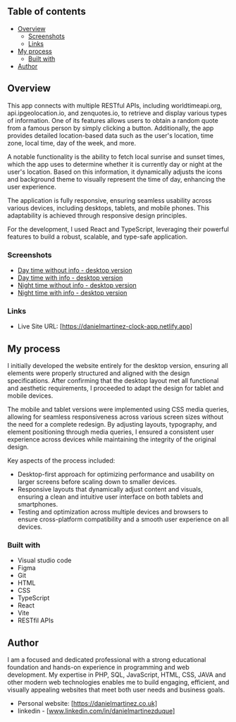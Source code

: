 ## Table of contents

- [Overview](#overview)
  - [Screenshots](#screenshots)
  - [Links](#links)
- [My process](#my-process)
  - [Built with](#built-with)
- [Author](#author)


## Overview

This app connects with multiple RESTful APIs, including worldtimeapi.org, api.ipgeolocation.io, and zenquotes.io, to retrieve and display various types of information. One of its features allows users to obtain a random quote from a famous person by simply clicking a button. Additionally, the app provides detailed location-based data such as the user's location, time zone, local time, day of the week, and more.

A notable functionality is the ability to fetch local sunrise and sunset times, which the app uses to determine whether it is currently day or night at the user's location. Based on this information, it dynamically adjusts the icons and background theme to visually represent the time of day, enhancing the user experience.

The application is fully responsive, ensuring seamless usability across various devices, including desktops, tablets, and mobile phones. This adaptability is achieved through responsive design principles.

For the development, I used React and TypeScript, leveraging their powerful features to build a robust, scalable, and type-safe application. 

### Screenshots

- [Day time without info - desktop version](https://github.com/danielopq/clock-app/blob/main/screenshots/dayNoInfo.jpg)
- [Day time with info - desktop version](https://github.com/danielopq/clock-app/blob/main/screenshots/dayInfo.jpg)
- [Night time without info - desktop version](https://github.com/danielopq/clock-app/blob/main/screenshots/nightNoInfo.jpg)
- [Night time with info - desktop version](https://github.com/danielopq/clock-app/blob/main/screenshots/nightInfo.jpg)


### Links

- Live Site URL: [https://danielmartinez-clock-app.netlify.app]

## My process

I initially developed the website entirely for the desktop version, ensuring all elements were properly structured and aligned with the design specifications. After confirming that the desktop layout met all functional and aesthetic requirements, I proceeded to adapt the design for tablet and mobile devices.

The mobile and tablet versions were implemented using CSS media queries, allowing for seamless responsiveness across various screen sizes without the need for a complete redesign. By adjusting layouts, typography, and element positioning through media queries, I ensured a consistent user experience across devices while maintaining the integrity of the original design.

Key aspects of the process included:

  - Desktop-first approach for optimizing performance and usability on larger screens before scaling down to smaller devices.
  - Responsive layouts that dynamically adjust content and visuals, ensuring a clean and intuitive user interface on both tablets and smartphones.
  - Testing and optimization across multiple devices and browsers to ensure cross-platform compatibility and a smooth user experience on all devices.

### Built with

- Visual studio code
- Figma
- Git
- HTML
- CSS
- TypeScript
- React
- Vite
- RESTfil APIs

## Author

I am a focused and dedicated professional with a strong educational foundation and hands-on experience in programming and web development. My expertise in PHP, SQL, JavaScript, HTML, CSS, JAVA and other modern web technologies enables me to build engaging, efficient, and visually appealing websites that meet both user needs and business goals.

- Personal website: [https://danielmartinez.co.uk]
- linkedin - [www.linkedin.com/in/danielmartinezduque]